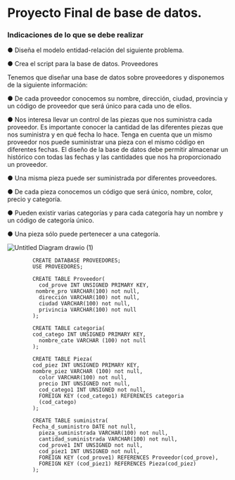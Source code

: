 # Proyecto Final de base de datos.
### Indicaciones de lo que se debe realizar

● Diseña el modelo entidad-relación del siguiente problema.

● Crea el script para la base de datos.
Proveedores

Tenemos que diseñar una base de datos sobre proveedores y disponemos de
la siguiente información:

● De cada proveedor conocemos su nombre, dirección, ciudad, provincia y
un código de proveedor que será único para cada uno de ellos.

● Nos interesa llevar un control de las piezas que nos suministra cada
proveedor. Es importante conocer la cantidad de las diferentes piezas
que nos suministra y en qué fecha lo hace. Tenga en cuenta que un
mismo proveedor nos puede suministrar una pieza con el mismo código
en diferentes fechas. El diseño de la base de datos debe permitir
almacenar un histórico con todas las fechas y las cantidades que nos ha
proporcionado un proveedor.

● Una misma pieza puede ser suministrada por diferentes proveedores.

● De cada pieza conocemos un código que será único, nombre, color,
precio y categoría.

● Pueden existir varias categorías y para cada categoría hay un nombre y
un código de categoría único.

● Una pieza sólo puede pertenecer a una categoría.


![Untitled Diagram drawio (1)](https://user-images.githubusercontent.com/101900664/171333160-6965ddfe-9d3f-43c4-80eb-0e4d7f46f00d.png)



            CREATE DATABASE PROVEEDORES;
            USE PROVEEDORES;

            CREATE TABLE Proveedor(
              cod_prove INT UNSIGNED PRIMARY KEY,
             nombre_pro VARCHAR(100) not null,
              dirección VARCHAR(100) not null,
              ciudad VARCHAR(100) not null,
              privincia VARCHAR(100) not null
            );

            CREATE TABLE categoria( 
            cod_catego INT UNSIGNED PRIMARY KEY,
              nombre_cate VARCHAR (100) not null
            );

            CREATE TABLE Pieza(
            cod_piez INT UNSIGNED PRIMARY KEY,
            nombre_piez VARCHAR (100) not null,
              color VARCHAR(100) not null,
              precio INT UNSIGNED not null,
              cod_catego1 INT UNSIGNED not null,
              FOREIGN KEY (cod_catego1) REFERENCES categoria
              (cod_catego)
            );

            CREATE TABLE suministra(
            Fecha_d_suministro DATE not null,
              pieza_suministrada VARCHAR(100) not null,
              cantidad_suministrada VARCHAR(100) not null,
              cod_prove1 INT UNSIGNED not null,
              cod_piez1 INT UNSIGNED not null,
              FOREIGN KEY (cod_prove1) REFERENCES Proveedor(cod_prove),
              FOREIGN KEY (cod_piez1) REFERENCES Pieza(cod_piez)
            );
